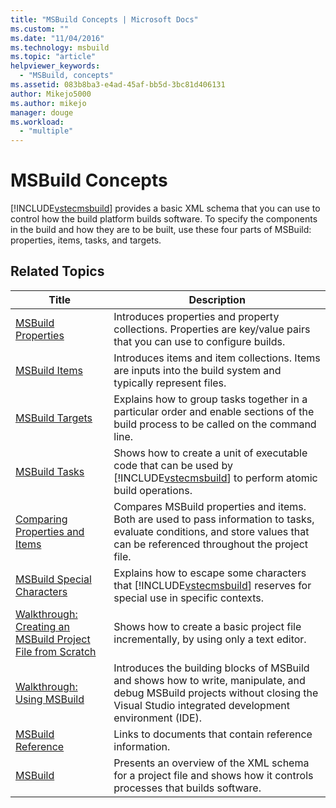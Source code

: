 ```yaml
---
title: "MSBuild Concepts | Microsoft Docs"
ms.custom: ""
ms.date: "11/04/2016"
ms.technology: msbuild
ms.topic: "article"
helpviewer_keywords: 
  - "MSBuild, concepts"
ms.assetid: 083b8ba3-e4ad-45af-bb5d-3bc81d406131
author: Mikejo5000
ms.author: mikejo
manager: douge
ms.workload: 
  - "multiple"
---
```

# MSBuild Concepts
[!INCLUDE[vstecmsbuild](../extensibility/internals/includes/vstecmsbuild_md.md)] provides a basic XML schema that you can use to control how the build platform builds software. To specify the components in the build and how they are to be built, use these four parts of MSBuild: properties, items, tasks, and targets.  
  
## Related Topics  
  
|Title|Description|  
|-----------|-----------------|  
|[MSBuild Properties](../msbuild/msbuild-properties.md)|Introduces properties and property collections. Properties are key/value pairs that you can use to configure builds.|  
|[MSBuild Items](../msbuild/msbuild-items.md)|Introduces items and item collections. Items are inputs into the build system and typically represent files.|  
|[MSBuild Targets](../msbuild/msbuild-targets.md)|Explains how to group tasks together in a particular order and enable sections of the build process to be called on the command line.|  
|[MSBuild Tasks](../msbuild/msbuild-tasks.md)|Shows how to create a unit of executable code that can be used by [!INCLUDE[vstecmsbuild](../extensibility/internals/includes/vstecmsbuild_md.md)] to perform atomic build operations.|  
|[Comparing Properties and Items](../msbuild/comparing-properties-and-items.md)|Compares MSBuild properties and items. Both are used to pass information to tasks, evaluate conditions, and store values that can be referenced throughout the project file.|  
|[MSBuild Special Characters](../msbuild/msbuild-special-characters.md)|Explains how to escape some characters that [!INCLUDE[vstecmsbuild](../extensibility/internals/includes/vstecmsbuild_md.md)] reserves for special use in specific contexts.|  
|[Walkthrough: Creating an MSBuild Project File from Scratch](../msbuild/walkthrough-creating-an-msbuild-project-file-from-scratch.md)|Shows how to create a basic project file incrementally, by using only a text editor.|  
|[Walkthrough: Using MSBuild](../msbuild/walkthrough-using-msbuild.md)|Introduces the building blocks of MSBuild and shows how to write, manipulate, and debug MSBuild projects without closing the Visual Studio integrated development environment (IDE).|  
|[MSBuild Reference](../msbuild/msbuild-reference.md)|Links to documents that contain reference information.|  
|[MSBuild](../msbuild/msbuild.md)|Presents an overview of the XML schema for a project file and shows how it controls processes that builds software.|
